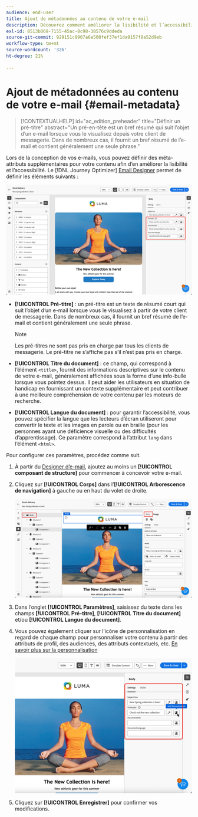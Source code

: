 ```yaml
---
audience: end-user
title: Ajout de métadonnées au contenu de votre e-mail
description: Découvrez comment améliorer la lisibilité et l’accessibilité du contenu de votre e-mail avec les métadonnées
exl-id: 8513b069-7155-45ac-8c98-38576c9ddeda
source-git-commit: 929151c9907a6a508fef37ef1da9157f8a52d9eb
workflow-type: tm+mt
source-wordcount: '326'
ht-degree: 21%

---
```


# Ajout de métadonnées au contenu de votre e-mail {#email-metadata}

>[!CONTEXTUALHELP]
>id="ac_edition_preheader"
>title="Définir un pré-titre"
>abstract="Un pré-en-tête est un bref résumé qui suit l’objet d’un e-mail lorsque vous le visualisez depuis votre client de messagerie. Dans de nombreux cas, il fournit un bref résumé de l’e-mail et contient généralement une seule phrase."

Lors de la conception de vos e-mails, vous pouvez définir des méta-attributs supplémentaires pour votre contenu afin d’en améliorer la lisibilité et l’accessibilité. Le [!DNL Journey Optimizer] [Email Designer](get-started-email-designer.md) permet de définir les éléments suivants :

![](assets/email_body_settings_ex.png)

* **[!UICONTROL Pré-titre]** : un pré-titre est un texte de résumé court qui suit l’objet d’un e-mail lorsque vous le visualisez à partir de votre client de messagerie. Dans de nombreux cas, il fournit un bref résumé de l’e-mail et contient généralement une seule phrase.

  >[!NOTE]
  >
  >Les pré-titres ne sont pas pris en charge par tous les clients de messagerie. Le pré-titre ne s’affiche pas s’il n’est pas pris en charge.

* **[!UICONTROL Titre du document]** : ce champ, qui correspond à l’élément `<title>`, fournit des informations descriptives sur le contenu de votre e-mail, généralement affichées sous la forme d’une info-bulle lorsque vous pointez dessus. Il peut aider les utilisateurs en situation de handicap en fournissant un contexte supplémentaire et peut contribuer à une meilleure compréhension de votre contenu par les moteurs de recherche.

* **[!UICONTROL Langue du document]** : pour garantir l’accessibilité, vous pouvez spécifier la langue que les lecteurs d’écran utiliseront pour convertir le texte et les images en parole ou en braille (pour les personnes ayant une déficience visuelle ou des difficultés d’apprentissage). Ce paramètre correspond à l’attribut `lang` dans l’élément `<html>`.

Pour configurer ces paramètres, procédez comme suit.

1. À partir du [Designer d’e-mail](create-email-content.md), ajoutez au moins un **[!UICONTROL composant de structure]** pour commencer à concevoir votre e-mail.

1. Cliquez sur **[!UICONTROL Corps]** dans l’**[!UICONTROL Arborescence de navigation]** à gauche ou en haut du volet de droite.

   ![](assets/email_body.png)

1. Dans l’onglet **[!UICONTROL Paramètres]**, saisissez du texte dans les champs **[!UICONTROL Pré-titre]**, **[!UICONTROL Titre du document]** et/ou **[!UICONTROL Langue du document]**.

1. Vous pouvez également cliquer sur l’icône de personnalisation en regard de chaque champ pour personnaliser votre contenu à partir des attributs de profil, des audiences, des attributs contextuels, etc. [En savoir plus sur la personnalisation](../personalization/gs-personalization.md)

   ![](assets/email_body_settings.png)

1. Cliquez sur **[!UICONTROL Enregistrer]** pour confirmer vos modifications.